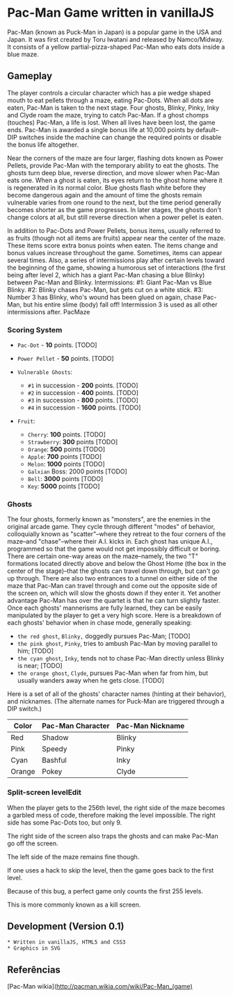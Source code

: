 # Pac-Man Game written in vanillaJS

Pac-Man (known as Puck-Man in Japan) is a popular game in the USA and Japan. 
It was first created by Toru Iwatani and released by Namco/Midway. 
It consists of a yellow partial-pizza-shaped Pac-Man who eats dots inside a blue maze.

## Gameplay

The player controls a circular character which has a pie wedge shaped mouth to eat pellets through a maze, eating Pac-Dots. When all dots are eaten, Pac-Man is taken to the next stage. Four ghosts, Blinky, Pinky, Inky and Clyde roam the maze, trying to catch Pac-Man. If a ghost chomps (touches) Pac-Man, a life is lost. When all lives have been lost, the game ends. Pac-Man is awarded a single bonus life at 10,000 points by default–DIP switches inside the machine can change the required points or disable the bonus life altogether.

Near the corners of the maze are four larger, flashing dots known as Power Pellets, provide Pac-Man with the temporary ability to eat the ghosts. The ghosts turn deep blue, reverse direction, and move slower when Pac-Man eats one. When a ghost is eaten, its eyes return to the ghost home where it is regenerated in its normal color. Blue ghosts flash white before they become dangerous again and the amount of time the ghosts remain vulnerable varies from one round to the next, but the time period generally becomes shorter as the game progresses. In later stages, the ghosts don't change colors at all, but still reverse direction when a power pellet is eaten.

In addition to Pac-Dots and Power Pellets, bonus items, usually referred to as fruits (though not all items are fruits) appear near the center of the maze. These items score extra bonus points when eaten. The items change and bonus values increase throughout the game. Sometimes, items can appear several times. Also, a series of intermissions play after certain levels toward the beginning of the game, showing a humorous set of interactions (the first being after level 2, which has a giant Pac-Man chasing a blue Blinky) between Pac-Man and Blinky. Intermissions: #1: Giant Pac-Man vs Blue Blinky. #2: Blinky chases Pac-Man, but gets cut on a white stick. #3: Number 3 has Blinky, who's wound has been glued on again, chase Pac-Man, but his entire slime (body) fall off! Intermission 3 is used as all other intermissions after.
PacMaze


### Scoring System 

* `Pac-Dot` - **10** points. [TODO]

* `Power Pellet` - **50** points. [TODO]

* `Vulnerable Ghosts`:
	* `#1` in succession - **200** points. [TODO]
	* `#2` in succession - **400** points. [TODO]
	* `#3` in succession - **800** points. [TODO]
	* `#4` in succession - **1600** points. [TODO]
* `Fruit`:
	* `Cherry`: **100** points. [TODO]
	* `Strawberry`: **300** points [TODO]
	* `Orange`: **500** points [TODO]
	* `Apple`: **700** points [TODO]
	* `Melon`: **1000** points [TODO]
	* `Galxian` Boss: 2000 points [TODO]
	* `Bell`: **3000** points [TODO]
	* `Key`: **5000** points [TODO]


### Ghosts

The four ghosts, formerly known as "monsters", are the enemies in the original arcade game. They cycle through different "modes" of behavior, colloquially known as "scatter"–where they retreat to the four corners of the maze–and "chase"–where their A.I. kicks in. Each ghost has unique A.I., programmed so that the game would not get impossibly difficult or boring. There are certain one-way areas on the maze–namely, the two "T" formations located directly above and below the Ghost Home (the box in the center of the stage)–that the ghosts can travel down through, but can't go up through. There are also two entrances to a tunnel on either side of the maze that Pac-Man can travel through and come out the opposite side of the screen on, which will slow the ghosts down if they enter it. Yet another advantage Pac-Man has over the quartet is that he can turn slightly faster. Once each ghosts' mannerisms are fully learned, they can be easily manipulated by the player to get a very high score. Here is a breakdown of each ghosts' behavior when in chase mode, generally speaking:

-   `the red ghost`, `Blinky,` doggedly pursues Pac-Man; [TODO]
-   `the pink ghost`, `Pinky`, tries to ambush Pac-Man by moving parallel to him; [TODO]
-   `the cyan ghost`, `Inky`, tends not to chase Pac-Man directly unless Blinky is near; [TODO]
-   `the orange ghost`, `Clyde`, pursues Pac-Man when far from him, but usually wanders away when he gets close. [TODO]

Here is a set of all of the ghosts' character names (hinting at their behavior), 
and nicknames. (The alternate names for Puck-Man are triggered through a DIP switch.)

|Color |Pac-Man Character|Pac-Man Nickname |
|------|-----------------|-----------------|
|Red   |Shadow           |Blinky           |
|Pink  |Speedy           |Pinky            |
|Cyan  |Bashful          |Inky             |
|Orange|Pokey            |Clyde            |


### Split-screen levelEdit


When the player gets to the 256th level, the right side of the maze becomes a garbled mess of code, 
therefore making the level impossible. The right side has some Pac-Dots too, but only 9. 

The right side of the screen also traps the ghosts and can make Pac-Man go off the screen. 

The left side of the maze remains fine though. 

If one uses a hack to skip the level, then the game goes back to the first level. 

Because of this bug, a perfect game only counts the first 255 levels. 

This is more commonly known as a kill screen.

## Development (Version 0.1)
	* Written in vanillaJS, HTML5 and CSS3
	* Graphics in SVG

## Referências

 [Pac-Man wikia](http://pacman.wikia.com/wiki/Pac-Man_(game)